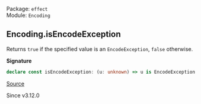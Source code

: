 Package: `effect`<br />
Module: `Encoding`<br />

## Encoding.isEncodeException

Returns `true` if the specified value is an `EncodeException`, `false` otherwise.

**Signature**

```ts
declare const isEncodeException: (u: unknown) => u is EncodeException
```

[Source](https://github.com/Effect-TS/effect/tree/main/packages/effect/src/Encoding.ts#L195)

Since v3.12.0
